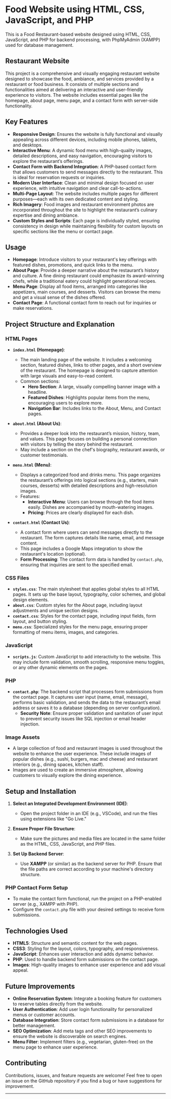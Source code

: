 # Food Website using HTML, CSS, JavaScript, and PHP

This is a Food Restaurant-based website designed using HTML, CSS, JavaScript, and PHP for backend processing, with PhpMyAdmin (XAMPP) used for database management.

## Restaurant Website

This project is a comprehensive and visually engaging restaurant website designed to showcase the food, ambiance, and services provided by a restaurant or food business. It consists of multiple sections and functionalities aimed at delivering an interactive and user-friendly experience to visitors. The website includes essential pages like the homepage, about page, menu page, and a contact form with server-side functionality.

## Key Features

- **Responsive Design**: Ensures the website is fully functional and visually appealing across different devices, including mobile phones, tablets, and desktops.
- **Interactive Menu**: A dynamic food menu with high-quality images, detailed descriptions, and easy navigation, encouraging visitors to explore the restaurant’s offerings.
- **Contact Form with Backend Integration**: A PHP-based contact form that allows customers to send messages directly to the restaurant. This is ideal for reservation requests or inquiries.
- **Modern User Interface**: Clean and minimal design focused on user experience, with intuitive navigation and clear call-to-actions.
- **Multi-Page Layout**: The website includes multiple pages for different purposes—each with its own dedicated content and styling.
- **Rich Imagery**: Food images and restaurant environment photos are incorporated throughout the site to highlight the restaurant’s culinary expertise and dining ambiance.
- **Custom Styles and Scripts**: Each page is individually styled, ensuring consistency in design while maintaining flexibility for custom layouts on specific sections like the menu or contact page.

## Usage

- **Homepage**: Introduce visitors to your restaurant's key offerings with featured dishes, promotions, and quick links to the menu.
- **About Page**: Provide a deeper narrative about the restaurant’s history and culture. A fine dining restaurant could emphasize its award-winning chefs, while a traditional eatery could highlight generational recipes.
- **Menu Page**: Display all food items, arranged into categories like appetizers, main courses, and desserts. Visitors can browse the menu and get a visual sense of the dishes offered.
- **Contact Page**: A functional contact form to reach out for inquiries or make reservations.

## Project Structure and Explanation

### HTML Pages

- **`index.html` (Homepage)**: 
  - The main landing page of the website. It includes a welcoming section, featured dishes, links to other pages, and a short overview of the restaurant. The homepage is designed to capture attention with large visuals and easy-to-read content.
  - Common sections:
    - **Hero Section**: A large, visually compelling banner image with a headline.
    - **Featured Dishes**: Highlights popular items from the menu, encouraging users to explore more.
    - **Navigation Bar**: Includes links to the About, Menu, and Contact pages.

- **`about.html` (About Us)**: 
  - Provides a deeper look into the restaurant’s mission, history, team, and values. This page focuses on building a personal connection with visitors by telling the story behind the restaurant.
  - May include a section on the chef's biography, restaurant awards, or customer testimonials.

- **`menu.html` (Menu)**: 
  - Displays a categorized food and drinks menu. This page organizes the restaurant’s offerings into logical sections (e.g., starters, main courses, desserts) with detailed descriptions and high-resolution images.
  - Features:
    - **Interactive Menu**: Users can browse through the food items easily. Dishes are accompanied by mouth-watering images.
    - **Pricing**: Prices are clearly displayed for each dish.

- **`contact.html` (Contact Us)**: 
  - A contact form where users can send messages directly to the restaurant. The form captures details like name, email, and message content.
  - This page includes a Google Maps integration to show the restaurant's location (optional).
  - **Form Processing**: The contact form data is handled by `contact.php`, ensuring that inquiries are sent to the specified email.

### CSS Files

- **`styles.css`**: The main stylesheet that applies global styles to all HTML pages. It sets up the base layout, typography, color schemes, and global design elements.
- **`about.css`**: Custom styles for the About page, including layout adjustments and unique section designs.
- **`contact.css`**: Styles for the contact page, including input fields, form layout, and button styling.
- **`menu.css`**: Specialized styles for the menu page, ensuring proper formatting of menu items, images, and categories.

### JavaScript

- **`scripts.js`**: Custom JavaScript to add interactivity to the website. This may include form validation, smooth scrolling, responsive menu toggles, or any other dynamic elements on the pages.

### PHP

- **`contact.php`**: The backend script that processes form submissions from the contact page. It captures user input (name, email, message), performs basic validation, and sends the data to the restaurant’s email address or saves it to a database (depending on server configuration).
  - **Security Note**: Ensure proper validation and sanitation of user input to prevent security issues like SQL injection or email header injection.

### Image Assets

- A large collection of food and restaurant images is used throughout the website to enhance the user experience. These include images of popular dishes (e.g., sushi, burgers, mac and cheese) and restaurant interiors (e.g., dining spaces, kitchen staff).
- Images are used to create an immersive atmosphere, allowing customers to visually explore the dining experience.

## Setup and Installation

1. **Select an Integrated Development Environment (IDE)**:
   - Open the project folder in an IDE (e.g., VSCode), and run the files using extensions like "Go Live."

2. **Ensure Proper File Structure**:
   - Make sure the pictures and media files are located in the same folder as the HTML, CSS, JavaScript, and PHP files.

3. **Set Up Backend Server**:
   - Use **XAMPP** (or similar) as the backend server for PHP. Ensure that the file paths are correct according to your machine's directory structure.

### PHP Contact Form Setup

- To make the contact form functional, run the project on a PHP-enabled server (e.g., XAMPP with PHP).
- Configure the `contact.php` file with your desired settings to receive form submissions.

## Technologies Used

- **HTML5**: Structure and semantic content for the web pages.
- **CSS3**: Styling for the layout, colors, typography, and responsiveness.
- **JavaScript**: Enhances user interaction and adds dynamic behavior.
- **PHP**: Used to handle backend form submissions on the contact page.
- **Images**: High-quality images to enhance user experience and add visual appeal.

## Future Improvements

- **Online Reservation System**: Integrate a booking feature for customers to reserve tables directly from the website.
- **User Authentication**: Add user login functionality for personalized menus or customer accounts.
- **Database Integration**: Store contact form submissions in a database for better management.
- **SEO Optimization**: Add meta tags and other SEO improvements to ensure the website is discoverable on search engines.
- **Menu Filter**: Implement filters (e.g., vegetarian, gluten-free) on the menu page to enhance user experience.

## Contributing

Contributions, issues, and feature requests are welcome! Feel free to open an issue on the GitHub repository if you find a bug or have suggestions for improvement.

---
